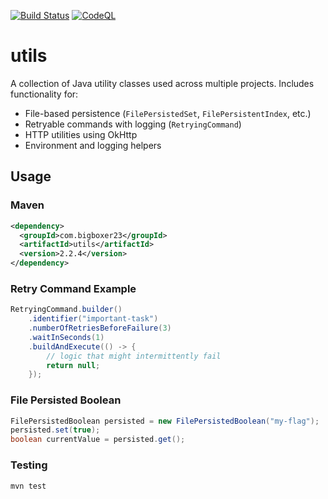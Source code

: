 [![Build Status](https://github.com/bigboxer23/utils/actions/workflows/unit-tests.yml/badge.svg)](https://github.com/bigboxer23/utils/actions/workflows/unit-tests.yml)
[![CodeQL](https://github.com/bigboxer23/utils/actions/workflows/codeql.yml/badge.svg)](https://github.com/bigboxer23/utils/actions/workflows/codeql.yml)

# utils

A collection of Java utility classes used across multiple projects. Includes functionality for:

- File-based persistence (`FilePersistedSet`, `FilePersistentIndex`, etc.)
- Retryable commands with logging (`RetryingCommand`)
- HTTP utilities using OkHttp
- Environment and logging helpers

## Usage

### Maven

```xml
<dependency>
  <groupId>com.bigboxer23</groupId>
  <artifactId>utils</artifactId>
  <version>2.2.4</version>
</dependency>
```

### Retry Command Example

```java
RetryingCommand.builder()
    .identifier("important-task")
    .numberOfRetriesBeforeFailure(3)
    .waitInSeconds(1)
    .buildAndExecute(() -> {
        // logic that might intermittently fail
        return null;
    });
```

### File Persisted Boolean

```java
FilePersistedBoolean persisted = new FilePersistedBoolean("my-flag");
persisted.set(true);
boolean currentValue = persisted.get();
```

### Testing

```
mvn test
```


